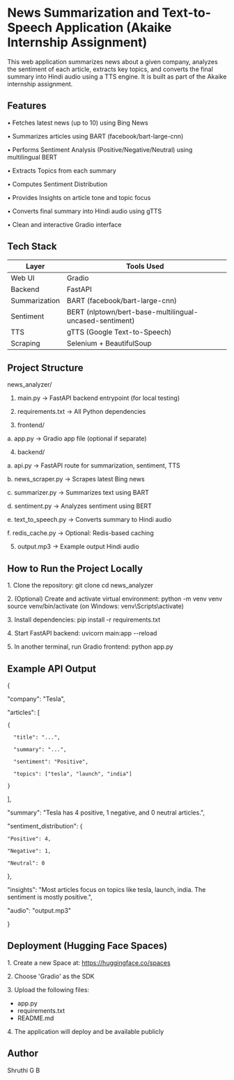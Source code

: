 # News Summarization and Text-to-Speech Application (Akaike Internship Assignment)
This web application summarizes news about a given company, analyzes the sentiment of each article, extracts key topics, and converts the final summary into Hindi audio using a TTS engine. It is built as part of the Akaike internship assignment.

## Features
•⁠  ⁠Fetches latest news (up to 10) using Bing News

•⁠  ⁠Summarizes articles using BART (facebook/bart-large-cnn)

•⁠  ⁠Performs Sentiment Analysis (Positive/Negative/Neutral) using multilingual BERT

•⁠  ⁠Extracts Topics from each summary

•⁠  ⁠Computes Sentiment Distribution

•⁠  ⁠Provides Insights on article tone and topic focus

•⁠  ⁠Converts final summary into Hindi audio using gTTS

•⁠  ⁠Clean and interactive Gradio interface

## Tech Stack
Layer           | Tools Used
----------------|-------------------------------
Web UI          | Gradio
Backend         | FastAPI
Summarization   | BART (facebook/bart-large-cnn)
Sentiment       | BERT (nlptown/bert-base-multilingual-uncased-sentiment)
TTS             | gTTS (Google Text-to-Speech)
Scraping        | Selenium + BeautifulSoup


## Project Structure
news_analyzer/

1. main.py                   -> FastAPI backend entrypoint (for local testing)

2. requirements.txt          -> All Python dependencies

3. frontend/

a. app.py                -> Gradio app file (optional if separate)


4. backend/

a. api.py                -> FastAPI route for summarization, sentiment, TTS

b. news_scraper.py       -> Scrapes latest Bing news

c. summarizer.py         -> Summarizes text using BART

d. sentiment.py          -> Analyzes sentiment using BERT

e. text_to_speech.py     -> Converts summary to Hindi audio

f. redis_cache.py        -> Optional: Redis-based caching


5. output.mp3                -> Example output Hindi audio




## How to Run the Project Locally
1.⁠ ⁠Clone the repository:
   git clone <your-repo-url>
   cd news_analyzer
   
2.⁠ ⁠(Optional) Create and activate virtual environment:
   python -m venv venv
   source venv/bin/activate   (on Windows: venv\Scripts\activate)
   
3.⁠ ⁠Install dependencies:
   pip install -r requirements.txt
   
4.⁠ ⁠Start FastAPI backend:
   uvicorn main:app --reload
   
5.⁠ ⁠In another terminal, run Gradio frontend:
   python app.py


## Example API Output

{

  "company": "Tesla",
  
  "articles": [
  
    {
    
      "title": "...",
      
      "summary": "...",
      
      "sentiment": "Positive",
      
      "topics": ["tesla", "launch", "india"]
      
    }
    
  ],
  
  "summary": "Tesla has 4 positive, 1 negative, and 0 neutral articles.",
  
  "sentiment_distribution": {
  
    "Positive": 4,
    
    "Negative": 1,
    
    "Neutral": 0
    
  },
  
  "insights": "Most articles focus on topics like tesla, launch, india. The sentiment is mostly positive.",
  
  "audio": "output.mp3"
  
}


## Deployment (Hugging Face Spaces)

1.⁠ ⁠Create a new Space at: https://huggingface.co/spaces

2.⁠ ⁠Choose 'Gradio' as the SDK

3.⁠ ⁠Upload the following files:
   - app.py
   - requirements.txt
   - README.md
     
4.⁠ ⁠The application will deploy and be available publicly


## Author
Shruthi G B
